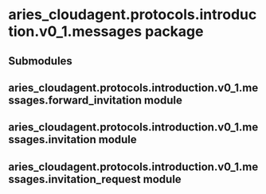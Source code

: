# aries_cloudagent.protocols.introduction.v0_1.messages package

## Submodules

## aries_cloudagent.protocols.introduction.v0_1.messages.forward_invitation module

## aries_cloudagent.protocols.introduction.v0_1.messages.invitation module

## aries_cloudagent.protocols.introduction.v0_1.messages.invitation_request module
